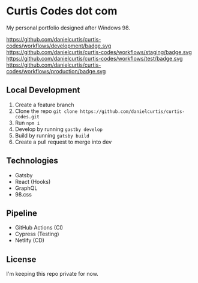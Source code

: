 # Curtis Codes dot com

My personal portfolio designed after Windows 98.

https://github.com/danielcurtis/curtis-codes/workflows/development/badge.svg
https://github.com/danielcurtis/curtis-codes/workflows/staging/badge.svg
https://github.com/danielcurtis/curtis-codes/workflows/test/badge.svg
https://github.com/danielcurtis/curtis-codes/workflows/production/badge.svg

## Local Development

1. Create a feature branch
2. Clone the repo `git clone https://github.com/danielcurtis/curtis-codes.git`
3. Run `npm i`
4. Develop by running `gastby develop`
5. Build by running `gatsby build`
6. Create a pull request to merge into dev

## Technologies

- Gatsby
- React (Hooks)
- GraphQL
- 98.css

## Pipeline

- GitHub Actions (CI)
- Cypress (Testing)
- Netlify (CD)

## License

I'm keeping this repo private for now.
